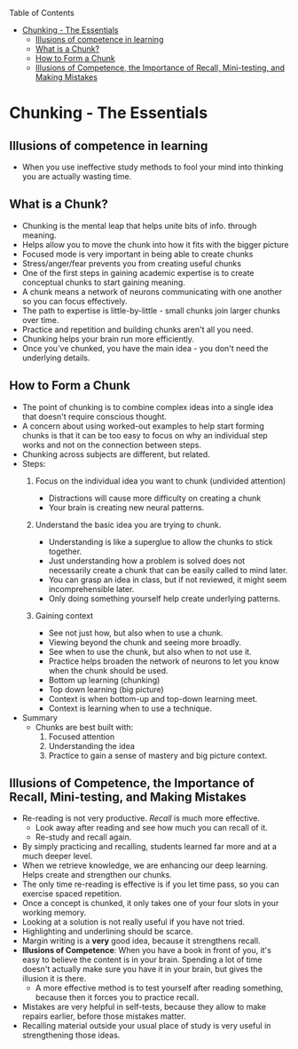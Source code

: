 <!-- START doctoc generated TOC please keep comment here to allow auto update -->
<!-- DON'T EDIT THIS SECTION, INSTEAD RE-RUN doctoc TO UPDATE -->
Table of Contents

- [Chunking - The Essentials](#chunking---the-essentials)
  - [Illusions of competence in learning](#illusions-of-competence-in-learning)
  - [What is a Chunk?](#what-is-a-chunk)
  - [How to Form a Chunk](#how-to-form-a-chunk)
  - [Illusions of Competence, the Importance of Recall, Mini-testing, and Making Mistakes](#illusions-of-competence-the-importance-of-recall-mini-testing-and-making-mistakes)

<!-- END doctoc generated TOC please keep comment here to allow auto update -->

Chunking - The Essentials
=========================

Illusions of competence in learning
-----------------------------------

-   When you use ineffective study methods to fool your mind into
    thinking you are actually wasting time.

What is a Chunk?
----------------

-   Chunking is the mental leap that helps unite bits of info.
    through meaning.
-   Helps allow you to move the chunk into how it fits with the bigger
    picture
-   Focused mode is very important in being able to create chunks
-   Stress/anger/fear prevents you from creating useful chunks
-   One of the first steps in gaining academic expertise is to create
    conceptual chunks to start gaining meaning.
-   A chunk means a network of neurons communicating with one another so
    you can focus effectively.
-   The path to expertise is little-by-little - small chunks join larger
    chunks over time.
-   Practice and repetition and building chunks aren't all you need.
-   Chunking helps your brain run more efficiently.
-   Once you've chunked, you have the main idea - you don't need the
    underlying details.

How to Form a Chunk
-------------------

-   The point of chunking is to combine complex ideas into a single idea
    that doesn't require conscious thought.
-   A concern about using worked-out examples to help start forming
    chunks is that it can be too easy to focus on why an individual step
    works and not on the connection between steps.
-   Chunking across subjects are different, but related.
-   Steps:
    1.  Focus on the individual idea you want to chunk
        (undivided attention)
        -   Distractions will cause more difficulty on creating a chunk
        -   Your brain is creating new neural patterns.

    2.  Understand the basic idea you are trying to chunk.
        -   Understanding is like a superglue to allow the chunks to
            stick together.
        -   Just understanding how a problem is solved does not
            necessarily create a chunk that can be easily called to
            mind later.
        -   You can grasp an idea in class, but if not reviewed, it
            might seem incomprehensible later.
        -   Only doing something yourself help create
            underlying patterns.

    3.  Gaining context
        -   See not just how, but also when to use a chunk.
        -   Viewing beyond the chunk and seeing more broadly.
        -   See when to use the chunk, but also when to not use it.
        -   Practice helps broaden the network of neurons to let you
            know when the chunk should be used.
        -   Bottom up learning (chunking)
        -   Top down learning (big picture)
        -   Context is when bottom-up and top-down learning meet.
        -   Context is learning when to use a technique.
-   Summary
    -   Chunks are best built with:
        1.  Focused attention
        2.  Understanding the idea
        3.  Practice to gain a sense of mastery and big picture context.

Illusions of Competence, the Importance of Recall, Mini-testing, and Making Mistakes
------------------------------------------------------------------------------------

-   Re-reading is not very productive. *Recall* is much more effective.
    -   Look away after reading and see how much you can recall of it.
    -   Re-study and recall again.
-   By simply practicing and recalling, students learned far more and at
    a much deeper level.
-   When we retrieve knowledge, we are enhancing our deep learning.
    Helps create and strengthen our chunks.
-   The only time re-reading is effective is if you let time pass, so
    you can exercise spaced repetition.
-   Once a concept is chunked, it only takes one of your four slots in
    your working memory.
-   Looking at a solution is not really useful if you have not tried.
-   Highlighting and underlining should be scarce.
-   Margin writing is a **very** good idea, because it
    strengthens recall.
-   **Illusions of Competence**: When you have a book in front of you,
    it's easy to believe the content is in your brain. Spending a lot of
    time doesn't actually make sure you have it in your brain, but gives
    the illusion it is there.
    -   A more effective method is to test yourself after reading
        something, because then it forces you to practice recall.
-   Mistakes are very helpful in self-tests, because they allow to make
    repairs earlier, before those mistakes matter.
-   Recalling material outside your usual place of study is very useful
    in strengthening those ideas.



